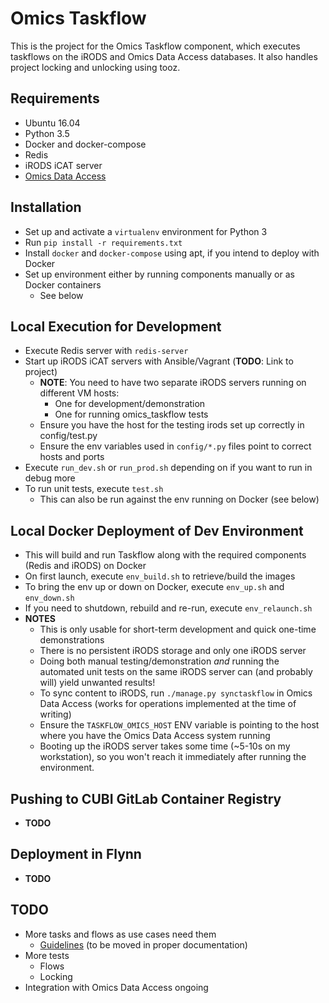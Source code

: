 # Omics Taskflow

This is the project for the Omics Taskflow component, which executes taskflows on the iRODS and Omics Data Access databases. It also handles project locking and unlocking using tooz.


## Requirements

* Ubuntu 16.04
* Python 3.5
* Docker and docker-compose
* Redis
* iRODS iCAT server
* [Omics Data Access](https://gitlab.bihealth.org/cubi/omics_data_access)


## Installation

* Set up and activate a `virtualenv` environment for Python 3
* Run `pip install -r requirements.txt`
* Install `docker` and `docker-compose` using apt, if you intend to deploy with Docker
* Set up environment either by running components manually or as Docker containers
    * See below


## Local Execution for Development

* Execute Redis server with `redis-server`
* Start up iRODS iCAT servers with Ansible/Vagrant (**TODO**: Link to project)
    * **NOTE**: You need to have two separate iRODS servers running on different VM hosts:
        * One for development/demonstration
        * One for running omics_taskflow tests
    * Ensure you have the host for the testing irods set up correctly in config/test.py
    * Ensure the env variables used in `config/*.py` files point to correct hosts and ports
* Execute `run_dev.sh` or `run_prod.sh` depending on if you want to run in debug more
* To run unit tests, execute `test.sh`
    * This can also be run against the env running on Docker (see below)


## Local Docker Deployment of Dev Environment

* This will build and run Taskflow along with the required components (Redis and iRODS) on Docker
* On first launch, execute `env_build.sh` to retrieve/build the images
* To bring the env up or down on Docker, execute `env_up.sh` and `env_down.sh`
* If you need to shutdown, rebuild and re-run, execute `env_relaunch.sh`
* **NOTES**
    * This is only usable for short-term development and quick one-time demonstrations 
    * There is no persistent iRODS storage and only one iRODS server
    * Doing both manual testing/demonstration *and* running the automated unit tests on the same iRODS server can (and probably will) yield unwanted results!
    * To sync content to iRODS, run `./manage.py synctaskflow` in Omics Data Access (works for operations implemented at the time of writing)
    * Ensure the `TASKFLOW_OMICS_HOST` ENV variable is pointing to the host where you have the Omics Data Access system running
    * Booting up the iRODS server takes some time (~5-10s on my workstation), so you won't reach it immediately after running the environment.


## Pushing to CUBI GitLab Container Registry

* **TODO**


## Deployment in Flynn

* **TODO**


## TODO

* More tasks and flows as use cases need them
    * [Guidelines](https://gitlab.bihealth.org/cubi/omics_data_access/issues/52#note_3609) (to be moved in proper documentation)
* More tests
    * Flows
    * Locking
* Integration with Omics Data Access ongoing
